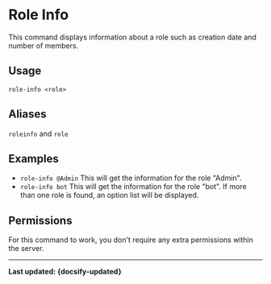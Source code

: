 # Role Info
This command displays information about a role such as creation date and number of members.
## Usage
`role-info <role>`

## Aliases
`roleinfo` and `role`

## Examples
- `role-info @Admin` This will get the information for the role "Admin".
- `role-info bot` This will get the information for the role "bot". If more than one role is found, an option list will be displayed. 

## Permissions
For this command to work, you don't require any extra permissions within the server.

----

**Last updated: {docsify-updated}**